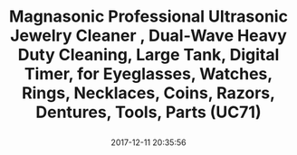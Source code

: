 ---
title: > #shorten me
  Magnasonic Professional Ultrasonic Jewelry Cleaner , Dual-Wave Heavy Duty Cleaning, Large Tank, Digital Timer, for Eyeglasses, Watches, Rings, Necklaces, Coins, Razors, Dentures, Tools, Parts (UC71)
name: >
  Magnasonic Professional Ultrasonic Jewelry Cleaner , Dual-Wave Heavy Duty Cleaning, Large Tank, Digital Timer, for Eyeglasses, Watches, Rings, Necklaces, Coins, Razors, Dentures, Tools, Parts (UC71)
date: "2017-12-11 20:35:56"
buy_now: "https://www.amazon.com/Magnasonic-Professional-Ultrasonic-Eyeglasses-UC71/dp/B01EM5BYGC?SubscriptionId=AKIAIA5RBQIWQVTCUEUQ&tag=coldcutdeals-20&linkCode=xm2&camp=2025&creative=165953&creativeASIN=B01EM5BYGC"
description_markdown: >-

  - Powerful professional grade cleaning system works to remove dirt, oil & grime from your valuable items including jewelry, eyeglasses & instruments in minutes without damaging them

  - Heavy duty dual-wave ultrasonic technology creates millions of microscopic polishing bubbles that attack & remove stubborn blemishes & deliver high-quality results using just tap water

  - Easy-to-use digital display with mild to heavy duty preset cleaning cycles of 90, 180, 300, 480 & 600 seconds and an automatic shut off feature

  - Large stainless steel tank holds 850 mL (28 oz) of water allowing you to clean larger & more items, saving you time

  - Cleans valuables without using costly or damaging cleaning solutions including glasses, rings, necklaces, watches, coins, razors, dentures, instruments, tools, parts & more!


tweet_id_str: "940319260206878726"
price: "$79.99"
list_price: "$79.99"
deal_price: "$33.96"
you_save: "$46.03 (58%)"
asin: "B01EM5BYGC"
image: "https://images-na.ssl-images-amazon.com/images/I/51ZgHdudZUL.jpg"
---